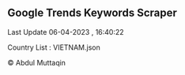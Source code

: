 

## Google Trends Keywords Scraper 
 
Last Update 06-04-2023 , 16:40:22

Country List :
VIETNAM.json



© Abdul Muttaqin 
